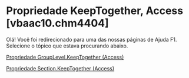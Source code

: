 
# Propriedade KeepTogether, Access [vbaac10.chm4404]

Olá! Você foi redirecionado para uma das nossas páginas de Ajuda F1. Selecione o tópico que estava procurando abaixo.

[Propriedade GroupLevel.KeepTogether (Access)](http://msdn.microsoft.com/library/65bc99df-7b0f-ec66-5add-0943ef0cd1f3%28Office.15%29.aspx)

[Propriedade Section.KeepTogether (Access)](http://msdn.microsoft.com/library/dbe3780b-2150-4b4c-d8bf-5685ab48181e%28Office.15%29.aspx)


